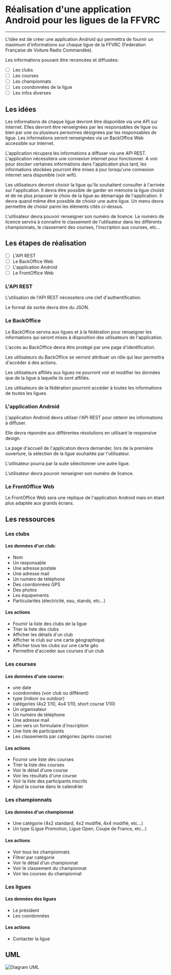 # Réalisation d'une application Android pour les ligues de la FFVRC
----

L'idée est de créer une application Android qui permettra de fournir un maximum
d'informations sur chaque ligue de la FFVRC (Federation Française de Voiture Radio Commandée).

Les informations pouvant être recencées et diffusées:
 - [ ] Les clubs
 - [ ] Les courses
 - [ ] Les championnats
 - [ ] Les coordonnées de la ligue
 - [ ] Les infos diverses

## Les idées
Les informations de chaque ligue devront être disponible via une API sur Internet.
Elles devront être renseignées par les responsables de ligue ou bien par une ou plusieurs personnes désignées par les responsables de ligue.
Les informations seront renseignées via un BackOffice Web accessible sur Internet.

L'application récupera les informations a diffuser via une API REST.
L'application nécessitera une connexion internet pour fonctionner. A voir pour stocker certaines informations dans l'application plus tard, les informations stockées pourront être mises à jour lorsqu'une connexion internet sera disponible (voir wifi).

Les utilisateurs devront choisir la ligue qu'ils souhaitent consulter à l'arrivée sur l'application. Il devra être possible de garder en mémoire la ligue choisit et de ne plus proposer le choix de la ligue au démarrage de l'application. Il devra quand même être possible de choisir une autre ligue.
Un menu devra permettre de choisir parmi les éléments cités ci-dessus.

L'utilisateur devra pouvoir renseigner son numéro de licence. Le numéro de licence servira à connaitre le classement de l'utilisateur dans les différents championnats, le classement des courses, l'inscription aux courses, etc...

## Les étapes de réalisation
 - [ ] L'API REST
 - [ ] Le BackOffice Web
 - [ ] L'application Android
 - [ ] Le FrontOffice Web

### L'API REST
L'utilisation de l'API REST nécessitera une clef d'authentification.

Le format de sortie devra être du JSON.

### Le BackOffice
Le BackOffice servira aux ligues et à la fédération pour renseigner les informations qui seront mises à disposition des utilisateurs de l'application.

L'accès au BackOffice devra être protégé par une page d'identification.

Les utilisateurs du BackOffice se verront attribuer un rôle qui leur permettra d'accéder à des actions.

Les utilisateurs affiliés aux ligues ne pourront voir et modifier les données que de la ligue à laquelle ils sont affiliés.

Les utilisateurs de la fédération pourront accéder à toutes les informations de toutes les ligues.

### L'application Android
L'application Android devra utiliser l'API REST pour obtenir les informations à diffuser.

Elle devra répondre aux différentes résolutions en utilisant le responsive design.

La page d'accueil de l'application devra demander, lors de la première ouverture, la sélection de la ligue souhaitée par l'utilisateur.

L'utilisateur pourra par la suite sélectionner une autre ligue.

L'utilisateur devra pouvoir renseigner son numéro de licence.

### Le FrontOffice Web
Le FrontOffice Web sera une réplique de l'application Android mais en étant plus adaptée aux grands écrans.

## Les ressources
### Les clubs
#### Les données d'un club:
* Nom
* Un responsable
* Une adresse postale
* Une adresse mail
* Un numéro de téléphone
* Des coordonnées GPS
* Des photos
* Les équipements
* Particularités (électricité, eau, stands, etc...)

#### Les actions
* Fournir la liste des clubs de la ligue
* Trier la liste des clubs
* Afficher les détails d'un club
* Afficher le club sur une carte géographique
* Afficher tous les clubs sur une carte géo
* Permettre d'acceder aux courses d'un club

### Les courses

#### Les données d'une course:
* une date
* coordonnées (voir club ou différent)
* type (indoor ou outdoor)
* catégories (4x2 1/10, 4x4 1/10, short course 1/10)
* Un organisateur
* Un numéro de téléphone
* Une adresse mail
* Lien vers un formulaire d'inscription
* Une liste de participants
* Les classements par catégories (après course)

#### Les actions
* Fournir une liste des courses
* Trier la liste des courses
* Voir le détail d'une course
* Voir les résultats d'une course
* Voir la liste des participants inscrits
* Ajout la course dans le calendrier

### Les championnats

#### Les données d'un championnat
* Une catégorie (4x2 standard, 4x2 modifié, 4x4 modifié, etc...)
* Un type (Ligue Promotion, Ligue Open, Coupe de France, etc...)

#### Les actions
* Voir tous les championnats
* Filtrer par catégorie
* Voir le détail d'un championnat
* Voir le classement du championnat
* Voir les courses du championnat

### Les ligues

#### Les données des ligues
* Le président
* Les coordonnées

#### Les actions
* Contacter la ligue

## UML
![Diagram UML](https://raw.github.com/Azema/rc-infoDroid/master/images/uml.png)
